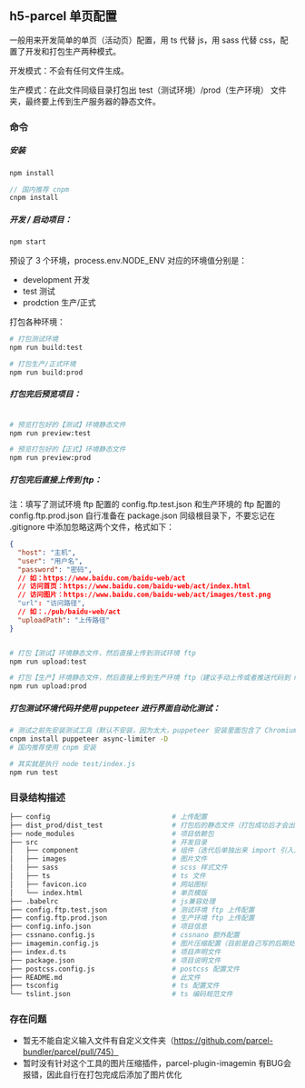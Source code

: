 ## h5-parcel 单页配置

一般用来开发简单的单页（活动页）配置，用 ts 代替 js，用 sass 代替 css，配置了开发和打包生产两种模式。

开发模式：不会有任何文件生成。

生产模式：在此文件同级目录打包出 test（测试环境）/prod（生产环境） 文件夹，最终要上传到生产服务器的静态文件。

### 命令

##### 安装

```javascript
npm install

// 国内推荐 cnpm
cnpm install
```

##### 开发 / 启动项目：

```javascript
npm start
```

预设了 3 个环境，process.env.NODE_ENV 对应的环境值分别是：

- development   开发
- test          测试
- prodction     生产/正式    

打包各种环境：

```bash
# 打包测试环境
npm run build:test

# 打包生产/正式环境
npm run build:prod
```

##### 打包完后预览项目：

```bash

# 预览打包好的【测试】环境静态文件
npm run preview:test

# 预览打包好的【正式】环境静态文件
npm run preview:prod
```

##### 打包完后直接上传到 ftp：

注：填写了测试环境 ftp 配置的 config.ftp.test.json 和生产环境的 ftp 配置的 config.ftp.prod.json 自行准备在 package.json 同级根目录下，不要忘记在 .gitignore 中添加忽略这两个文件，格式如下：

```json
{
  "host": "主机",
  "user": "用户名",
  "password": "密码",
  // 如：https://www.baidu.com/baidu-web/act
  // 访问首页：https://www.baidu.com/baidu-web/act/index.html
  // 访问图片：https://www.baidu.com/baidu-web/act/images/test.png
  "url": "访问路径",  
  // 如：./pub/baidu-web/act
  "uploadPath": "上传路径"
}
```

```bash

# 打包【测试】环境静态文件，然后直接上传到测试环境 ftp
npm run upload:test

# 打包【生产】环境静态文件，然后直接上传到生产环境 ftp（建议手动上传或者推送代码到 master 分支用 jekins 发布）
npm run upload:prod
```

##### 打包测试环境代码并使用 puppeteer 进行界面自动化测试：

```bash
# 测试之前先安装测试工具（默认不安装，因为太大，puppeteer 安装里面包含了 Chromium，120MB，国内推荐使用 cnpm 安装）
cnpm install puppeteer async-limiter -D
# 国内推荐使用 cnpm 安装

# 其实就是执行 node test/index.js
npm run test
```
 
### 目录结构描述

```bash
├── config                              # 上传配置
├── dist_prod/dist_test                 # 打包后的静态文件（打包成功后才会出现）
├── node_modules                        # 项目依赖包
├── src                                 # 开发目录
│   ├── component                       # 组件（迭代后单独出来 import 引入）
│   ├── images                          # 图片文件
│   ├── sass                            # scss 样式文件
│   ├── ts                              # ts 文件
│   ├── favicon.ico                     # 网站图标
│   └── index.html                      # 单页模版
├── .babelrc                            # js兼容处理
├── config.ftp.test.json                # 测试环境 ftp 上传配置
├── config.ftp.prod.json                # 生产环境 ftp 上传配置
├── config.info.json                    # 项目信息
├── cssnano.config.js                   # cssnano 额外配置
├── imagemin.config.js                  # 图片压缩配置（目前是自己写的后期处理）
├── index.d.ts                          # 项目声明文件
├── package.json                        # 项目说明文件
├── postcss.config.js                   # postcss 配置文件
├── README.md                           # 此文件
├── tsconfig                            # ts 配置文件
└── tslint.json                         # ts 编码规范文件
```

### 存在问题

- 暂无不能自定义输入文件有自定义文件夹（https://github.com/parcel-bundler/parcel/pull/745）
- 暂时没有针对这个工具的图片压缩插件，parcel-plugin-imagemin 有BUG会报错，因此自行在打包完成后添加了图片优化
